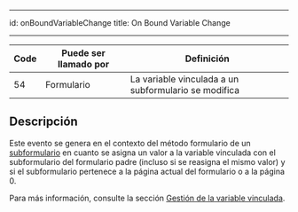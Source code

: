 - - -
id: onBoundVariableChange title: On Bound Variable Change
- - -

| Code | Puede ser llamado por | Definición                                           |
| ---- | --------------------- | ---------------------------------------------------- |
| 54   | Formulario            | La variable vinculada a un subformulario se modifica |


## Descripción

Este evento se genera en el contexto del método formulario de un [subformulario](FormObjects/subform_overview.md) en cuanto se asigna un valor a la variable vinculada con el subformulario del formulario padre (incluso si se reasigna el mismo valor) y si el subformulario pertenece a la página actual del formulario o a la página 0.

Para más información, consulte la sección [Gestión de la variable vinculada](FormObjects/subform_overview.md#managing-the-bound-variable).